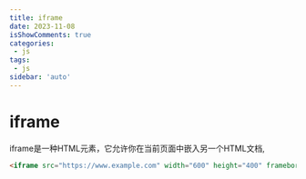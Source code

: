 ```yaml
---
title: iframe
date: 2023-11-08
isShowComments: true    
categories:
 - js
tags:
 - js
sidebar: 'auto'
---
```

# iframe

iframe是一种HTML元素，它允许你在当前页面中嵌入另一个HTML文档,
```html
<iframe src="https://www.example.com" width="600" height="400" frameborder="0"></iframe>

```